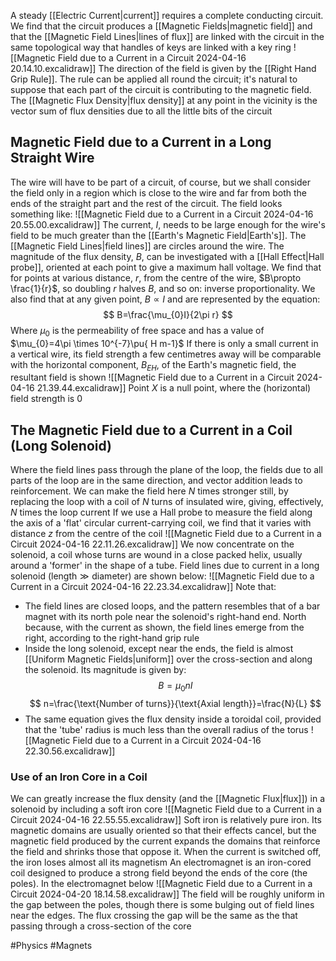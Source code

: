 A steady [[Electric Current|current]] requires a complete conducting circuit. We find that the circuit produces a [[Magnetic Fields|magnetic field]] and that the [[Magnetic Field Lines|lines of flux]] are linked with the circuit in the same topological way that handles of keys are linked with a key ring
![[Magnetic Field due to a Current in a Circuit 2024-04-16 20.14.10.excalidraw]]
The direction of the field is given by the [[Right Hand Grip Rule]]. The rule can be applied all round the circuit; it's natural to suppose that each part of the circuit is contributing to the magnetic field. The [[Magnetic Flux Density|flux density]] at any point in the vicinity is the vector sum of flux densities due to all the little bits of the circuit
## Magnetic Field due to a Current in a Long Straight Wire
The wire will have to be part of a circuit, of course, but we shall consider the field only in a region which is close to the wire and far from both the ends of the straight part and the rest of the circuit. The field looks something like:
![[Magnetic Field due to a Current in a Circuit 2024-04-16 20.55.00.excalidraw]]
The current, $I$, needs to be large enough for the wire's field to be much greater than the [[Earth's Magnetic Field|Earth's]]. The [[Magnetic Field Lines|field lines]] are circles around the wire. The magnitude of the flux density, $B$, can be investigated with a [[Hall Effect|Hall probe]], oriented at each point to give a maximum hall voltage. We find that for points at various distance, $r$, from the centre of the wire, $B\propto \frac{1}{r}$, so doubling $r$ halves $B$, and so on: inverse proportionality. We also find that at any given point, $B \propto I$ and are represented by the equation:
$$
B=\frac{\mu_{0}I}{2\pi r}
$$
Where $\mu_{0}$ is the permeability of free space and has a value of $\mu_{0}=4\pi \times 10^{-7}\pu{ H m-1}$
If there is only a small current in a vertical wire, its field strength a few centimetres away will be comparable with the horizontal component, $B_{EH}$, of the Earth's magnetic field, the resultant field is shown
![[Magnetic Field due to a Current in a Circuit 2024-04-16 21.39.44.excalidraw]]
Point $X$ is a null point, where the (horizontal) field strength is 0
## The Magnetic Field due to a Current in a Coil (Long Solenoid)
Where the field lines pass through the plane of the loop, the fields due to all parts of the loop are in the same direction, and vector addition leads to reinforcement. We can make the field here $N$ times stronger still, by replacing the loop with a coil of $N$ turns of insulated wire, giving, effectively, $N$ times the loop current
If we use a Hall probe to measure the field along the axis of a 'flat' circular current-carrying coil, we find that it varies with distance $z$ from the centre of the coil
![[Magnetic Field due to a Current in a Circuit 2024-04-16 22.11.26.excalidraw]]
We now concentrate on the solenoid, a coil whose turns are wound in a close packed helix, usually around a 'former' in the shape of a tube. Field lines due to current in a long solenoid ($\text{length}\gg \text{diameter}$) are shown below:
![[Magnetic Field due to a Current in a Circuit 2024-04-16 22.23.34.excalidraw]]
Note that:
- The field lines are closed loops, and the pattern resembles that of a bar magnet with its north pole near the solenoid's right-hand end. North because, with the current as shown, the field lines emerge from the right, according to the right-hand grip rule
- Inside the long solenoid, except near the ends, the field is almost [[Uniform Magnetic Fields|uniform]] over the cross-section and along the solenoid. Its magnitude is given by: 
$$
B=\mu_{0}nI
$$
$$
n=\frac{\text{Number of turns}}{\text{Axial length}}=\frac{N}{L}
$$
- The same equation gives the flux density inside a toroidal coil, provided that the 'tube' radius is much less than the overall radius of the torus
![[Magnetic Field due to a Current in a Circuit 2024-04-16 22.30.56.excalidraw]]
### Use of an Iron Core in a Coil
We can greatly increase the flux density (and the [[Magnetic Flux|flux]]) in a solenoid by including a soft iron core
![[Magnetic Field due to a Current in a Circuit 2024-04-16 22.55.55.excalidraw]]
Soft iron is relatively pure iron. Its magnetic domains are usually oriented so that their effects cancel, but the magnetic field produced by the current expands the domains that reinforce the field and shrinks those that oppose it. When the current is switched off, the iron loses almost all its magnetism
An electromagnet is an iron-cored coil designed to produce a strong field beyond the ends of the core (the poles). In the electromagnet below
![[Magnetic Field due to a Current in a Circuit 2024-04-20 18.14.58.excalidraw]]
The field will be roughly uniform in the gap between the poles, though there is some bulging out of field lines near the edges. The flux crossing the gap will be the same as the that passing through a cross-section of the core

#Physics #Magnets 